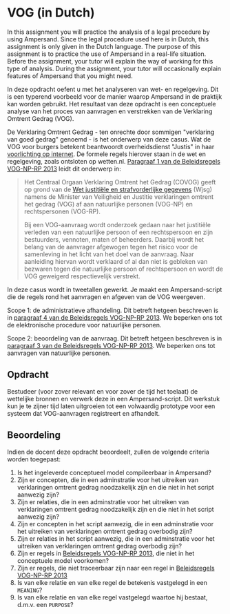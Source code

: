 # VOG \(in Dutch\)

In this assignment you will practice the analysis of a legal procedure by using Ampersand. Since the legal procedure used here is in Dutch, this assignment is only given in the Dutch language. The purpose of this assignment is to practice the use of Ampersand in a real-life situation. Before the assignment, your tutor will explain the way of working for this type of analysis. During the assignment, your tutor will occasionally explain features of Ampersand that you might need.

In deze opdracht oefent u met het analyseren van wet- en regelgeving. Dit is een typerend voorbeeld voor de manier waarop Ampersand in de praktijk kan worden gebruikt. Het resultaat van deze opdracht is een conceptuele analyse van het proces van aanvragen en verstrekken van de Verklaring Omtrent Gedrag \(VOG\).

De Verklaring Omtrent Gedrag - ten onrechte door sommigen "verklaring van goed gedrag" genoemd - is het onderwerp van deze casus. Wat de VOG voor burgers betekent beantwoordt overheidsdienst "Justis" in haar [voorlichting op internet](https://www.justis.nl/producten/vog/faq/faq-over-vog-np/). De formele regels hierover staan in de wet en regelgeving, zoals ontsloten op wetten.nl. [Paragraaf 1 van de Beleidsregels VOG-NP-RP 2013](http://wetten.overheid.nl/jci1.3:c:BWBR0032949&paragraaf=1) leidt dit onderwerp in:

> Het Centraal Orgaan Verklaring Omtrent het Gedrag \(COVOG\) geeft op grond van de [Wet justitiële en strafvorderlijke gegevens](http://wetten.overheid.nl/jci1.3:c:BWBR0014194&g=2017-04-25&z=2017-04-25) \(Wjsg\) namens de Minister van Veiligheid en Justitie verklaringen omtrent het gedrag \(VOG\) af aan natuurlijke personen \(VOG-NP\) en rechtspersonen \(VOG-RP\).
>
> Bij een VOG-aanvraag wordt onderzoek gedaan naar het justitiële verleden van een natuurlijke persoon of een rechtspersoon en zijn bestuurders, vennoten, maten of beheerders. Daarbij wordt het belang van de aanvrager afgewogen tegen het risico voor de samenleving in het licht van het doel van de aanvraag. Naar aanleiding hiervan wordt verklaard of al dan niet is gebleken van bezwaren tegen die natuurlijke persoon of rechtspersoon en wordt de VOG geweigerd respectievelijk verstrekt.

In deze casus wordt in tweetallen gewerkt. Je maakt een Ampersand-script die de regels rond het aanvragen en afgeven van de VOG weergeven.

Scope 1: de administratieve afhandeling. Dit betreft hetgeen beschreven is in [paragraaf 4 van de Beleidsregels VOG-NP-RP 2013](http://wetten.overheid.nl/jci1.3:c:BWBR0032949&paragraaf=4). We beperken ons tot de elektronische procedure voor natuurlijke personen.

Scope 2: beoordeling van de aanvraag. Dit betreft hetgeen beschreven is in [paragraaf 3 van de Beleidsregels VOG-NP-RP 2013](http://wetten.overheid.nl/jci1.3:c:BWBR0032949&paragraaf=3). We beperken ons tot aanvragen van natuurlijke personen.

## Opdracht

Bestudeer \(voor zover relevant en voor zover de tijd het toelaat\) de wettelijke bronnen en verwerk deze in een Ampersand-script. Dit werkstuk kun je te zijner tijd laten uitgroeien tot een volwaardig prototype voor een systeem dat VOG-aanvragen registreert en afhandelt.

## Beoordeling

Indien de docent deze opdracht beoordeelt, zullen de volgende criteria worden toegepast:

1. Is het ingeleverde conceptueel model compileerbaar in Ampersand?
2. Zijn er concepten, die in een adminstratie voor het uitreiken van verklaringen omtrent gedrag noodzakelijk zijn en die niet in het script aanwezig zijn?
3. Zijn er relaties, die in een adminstratie voor het uitreiken van verklaringen omtrent gedrag noodzakelijk zijn en die niet in het script aanwezig zijn?
4. Zijn er concepten in het script aanwezig, die in een adminstratie voor het uitreiken van verklaringen omtrent gedrag overbodig zijn?
5. Zijn er relaties in het script aanwezig, die in een adminstratie voor het uitreiken van verklaringen omtrent gedrag overbodig zijn?
6. Zijn er regels in  [Beleidsregels VOG-NP-RP 2013](http://wetten.overheid.nl/jci1.3:c:BWBR0032949), die niet in het conceptuele model voorkomen?
7. Zijn er regels, die niet traceerbaar zijn naar een regel in [Beleidsregels VOG-NP-RP 2013](http://wetten.overheid.nl/jci1.3:c:BWBR0032949)
8. Is van elke relatie en van elke regel de betekenis vastgelegd in een `MEANING`?
9. Is van elke relatie en van elke regel vastgelegd waartoe hij bestaat, d.m.v. een `PURPOSE`?

